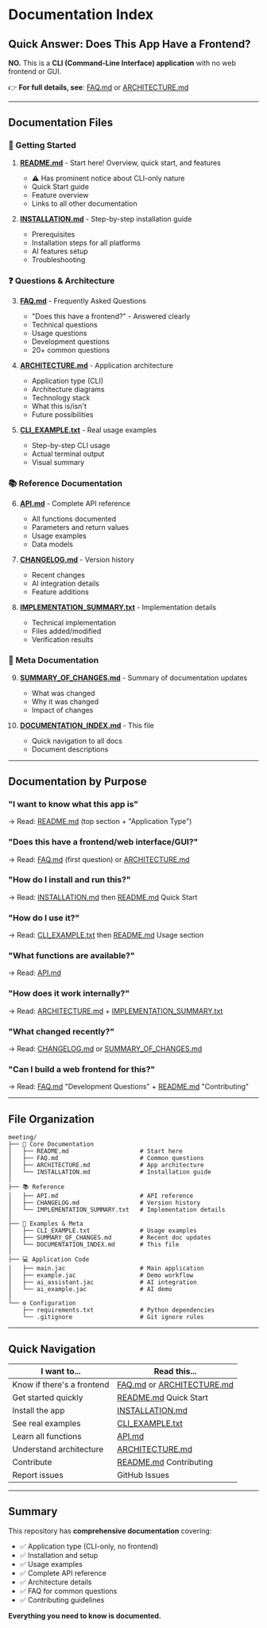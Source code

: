 # Documentation Index

## Quick Answer: Does This App Have a Frontend?

**NO.** This is a **CLI (Command-Line Interface) application** with no web frontend or GUI.

👉 **For full details, see**: [FAQ.md](FAQ.md) or [ARCHITECTURE.md](ARCHITECTURE.md)

---

## Documentation Files

### 🚀 Getting Started
1. **[README.md](README.md)** - Start here! Overview, quick start, and features
   - ⚠️ Has prominent notice about CLI-only nature
   - Quick Start guide
   - Feature overview
   - Links to all other documentation

2. **[INSTALLATION.md](INSTALLATION.md)** - Step-by-step installation guide
   - Prerequisites
   - Installation steps for all platforms
   - AI features setup
   - Troubleshooting

### ❓ Questions & Architecture
3. **[FAQ.md](FAQ.md)** - Frequently Asked Questions
   - "Does this have a frontend?" - Answered clearly
   - Technical questions
   - Usage questions
   - Development questions
   - 20+ common questions

4. **[ARCHITECTURE.md](ARCHITECTURE.md)** - Application architecture
   - Application type (CLI)
   - Architecture diagrams
   - Technology stack
   - What this is/isn't
   - Future possibilities

5. **[CLI_EXAMPLE.txt](CLI_EXAMPLE.txt)** - Real usage examples
   - Step-by-step CLI usage
   - Actual terminal output
   - Visual summary

### 📚 Reference Documentation
6. **[API.md](API.md)** - Complete API reference
   - All functions documented
   - Parameters and return values
   - Usage examples
   - Data models

7. **[CHANGELOG.md](CHANGELOG.md)** - Version history
   - Recent changes
   - AI integration details
   - Feature additions

8. **[IMPLEMENTATION_SUMMARY.txt](IMPLEMENTATION_SUMMARY.txt)** - Implementation details
   - Technical implementation
   - Files added/modified
   - Verification results

### 📝 Meta Documentation
9. **[SUMMARY_OF_CHANGES.md](SUMMARY_OF_CHANGES.md)** - Summary of documentation updates
   - What was changed
   - Why it was changed
   - Impact of changes

10. **[DOCUMENTATION_INDEX.md](DOCUMENTATION_INDEX.md)** - This file
    - Quick navigation to all docs
    - Document descriptions

---

## Documentation by Purpose

### "I want to know what this app is"
→ Read: [README.md](README.md) (top section + "Application Type")

### "Does this have a frontend/web interface/GUI?"
→ Read: [FAQ.md](FAQ.md) (first question) or [ARCHITECTURE.md](ARCHITECTURE.md)

### "How do I install and run this?"
→ Read: [INSTALLATION.md](INSTALLATION.md) then [README.md](README.md) Quick Start

### "How do I use it?"
→ Read: [CLI_EXAMPLE.txt](CLI_EXAMPLE.txt) then [README.md](README.md) Usage section

### "What functions are available?"
→ Read: [API.md](API.md)

### "How does it work internally?"
→ Read: [ARCHITECTURE.md](ARCHITECTURE.md) + [IMPLEMENTATION_SUMMARY.txt](IMPLEMENTATION_SUMMARY.txt)

### "What changed recently?"
→ Read: [CHANGELOG.md](CHANGELOG.md) or [SUMMARY_OF_CHANGES.md](SUMMARY_OF_CHANGES.md)

### "Can I build a web frontend for this?"
→ Read: [FAQ.md](FAQ.md) "Development Questions" + [README.md](README.md) "Contributing"

---

## File Organization

```
meeting/
├── 📄 Core Documentation
│   ├── README.md                    # Start here
│   ├── FAQ.md                       # Common questions
│   ├── ARCHITECTURE.md              # App architecture
│   └── INSTALLATION.md              # Installation guide
│
├── 📚 Reference
│   ├── API.md                       # API reference
│   ├── CHANGELOG.md                 # Version history
│   └── IMPLEMENTATION_SUMMARY.txt   # Implementation details
│
├── 📝 Examples & Meta
│   ├── CLI_EXAMPLE.txt              # Usage examples
│   ├── SUMMARY_OF_CHANGES.md        # Recent doc updates
│   └── DOCUMENTATION_INDEX.md       # This file
│
├── 💻 Application Code
│   ├── main.jac                     # Main application
│   ├── example.jac                  # Demo workflow
│   ├── ai_assistant.jac             # AI integration
│   └── ai_example.jac               # AI demo
│
└── ⚙️ Configuration
    ├── requirements.txt             # Python dependencies
    └── .gitignore                   # Git ignore rules
```

---

## Quick Navigation

| I want to... | Read this... |
|-------------|--------------|
| Know if there's a frontend | [FAQ.md](FAQ.md) or [ARCHITECTURE.md](ARCHITECTURE.md) |
| Get started quickly | [README.md](README.md) Quick Start |
| Install the app | [INSTALLATION.md](INSTALLATION.md) |
| See real examples | [CLI_EXAMPLE.txt](CLI_EXAMPLE.txt) |
| Learn all functions | [API.md](API.md) |
| Understand architecture | [ARCHITECTURE.md](ARCHITECTURE.md) |
| Contribute | [README.md](README.md) Contributing |
| Report issues | GitHub Issues |

---

## Summary

This repository has **comprehensive documentation** covering:
- ✅ Application type (CLI-only, no frontend)
- ✅ Installation and setup
- ✅ Usage examples
- ✅ Complete API reference
- ✅ Architecture details
- ✅ FAQ for common questions
- ✅ Contributing guidelines

**Everything you need to know is documented.**
